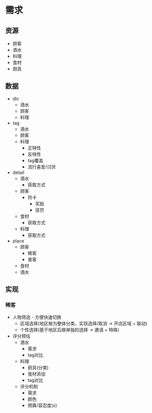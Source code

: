 # 需求

## 资源

- 顾客
- 酒水
- 料理
- 食材
- 厨具

## 数据

- dlc
  - 酒水
  - 顾客
  - 料理
- tag
  - 酒水
  - 顾客
  - 料理
    - 正特性
    - 反特性
    - tag覆盖
    - 流行喜爱/讨厌
- detail
  - 酒水
    - 获取方式
  - 顾客
    - 符卡
      - 奖励
      - 惩罚
  - 食材
    - 获取方式
  - 料理
    - 获取方式
- place
  - 顾客
    - 稀客
    - 普客
  - 食材
  - 酒水

## 实现

### 稀客

- 人物筛选 - 方便快速切换
  - 区域选择(地区做为整体分类，实现选择/取消 -> 开店区域 + 联动)
  - 个性选择(基于地区后做单独的选择 -> 邀请 + 特殊)
- 评分预估
  - 酒水
    - 需求
    - tag对比
  - 料理
    - 厨具(分类)
    - 食材添加
    - tag对比
  - 评分机制
    - 需求
    - 颜色
    - 预算/容忍度(x)
